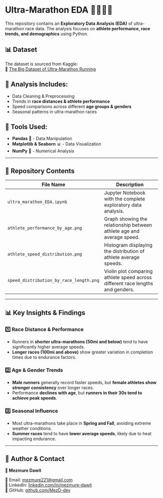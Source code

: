 # Ultra-Marathon EDA 🏃‍♂️🏃‍♀️

This repository contains an **Exploratory Data Analysis (EDA)** of ultra-marathon race data. The analysis focuses on **athlete performance, race trends, and demographics** using Python.

## 📊 Dataset
The dataset is sourced from Kaggle:  
🔗 [The Big Dataset of Ultra-Marathon Running](https://www.kaggle.com/datasets/aiaiaidavid/the-big-dataset-of-ultra-marathon-running)

## 📌 Analysis Includes:
- Data Cleaning & Preprocessing
- Trends in **race distances & athlete performance**
- Speed comparisons across different **age groups & genders**
- Seasonal patterns in ultra-marathon races

## 🔧 Tools Used:
- **Pandas** 🐼 - Data Manipulation
- **Matplotlib & Seaborn** 📊 - Data Visualization
- **NumPy** 🔢 - Numerical Analysis

---

## 📂 **Repository Contents**
| File Name | Description |
|-----------|------------|
| `ultra_marathon_EDA.ipynb` | Jupyter Notebook with the complete exploratory data analysis. |
| `athlete_performance_by_age.png` | Graph showing the relationship between athlete age and average speed. |
| `athlete_speed_distribution.png` | Histogram displaying the distribution of athlete average speeds. |
| `speed_distribution_by_race_length.png` | Violin plot comparing athlete speed across different race lengths and genders. |

---

## 📊 **Key Insights & Findings**
### **1️⃣ Race Distance & Performance**
- Runners in **shorter ultra-marathons (50mi and below)** tend to have significantly higher average speeds.
- **Longer races (100mi and above)** show greater variation in completion times due to endurance factors.

### **2️⃣ Age & Gender Trends**
- **Male runners** generally record faster speeds, but **female athletes show stronger consistency** over longer races.
- Performance **declines with age**, but **runners in their 30s tend to achieve peak speeds**.

### **3️⃣ Seasonal Influence**
- Most ultra-marathons take place in **Spring and Fall**, avoiding extreme weather conditions.
- **Summer races** tend to have **lower average speeds**, likely due to heat impacting endurance.

---

## 📌 Author & Contact  

**👤 Mezmure Dawit**  

📧 Email: [mezmure221@gmail.com](mailto:mezmure221@gmail.com)  
🔗 LinkedIn: [linkedin.com/in/mezmure-dawit](https://www.linkedin.com/in/mezmure-dawit/)  
🔗 GitHub: [github.com/MezD-dev](https://github.com/MezD-dev)  





